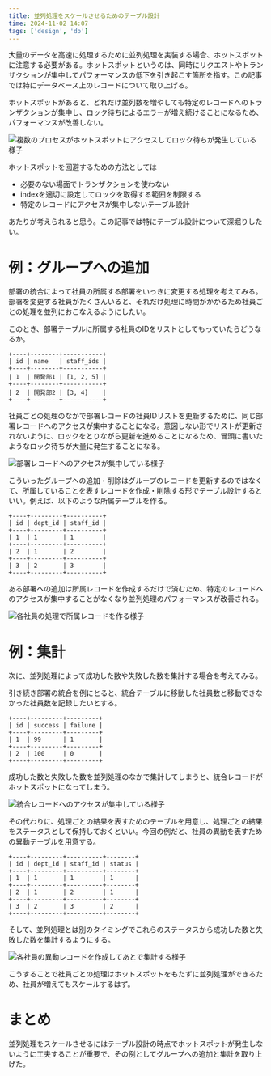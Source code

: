 ```yaml
---
title: 並列処理をスケールさせるためのテーブル設計
time: 2024-11-02 14:07
tags: ['design', 'db']
---
```


大量のデータを高速に処理するために並列処理を実装する場合、ホットスポットに注意する必要がある。ホットスポットというのは、同時にリクエストやトランザクションが集中してパフォーマンスの低下を引き起こす箇所を指す。この記事では特にデータベース上のレコードについて取り上げる。

ホットスポットがあると、どれだけ並列数を増やしても特定のレコードへのトランザクションが集中し、ロック待ちによるエラーが増え続けることになるため、パフォーマンスが改善しない。

![複数のプロセスがホットスポットにアクセスしてロック待ちが発生している様子](/posts/548/hotspot.png)

ホットスポットを回避するための方法としては

- 必要のない場面でトランザクションを使わない
- indexを適切に設定してロックを取得する範囲を制限する
- 特定のレコードにアクセスが集中しないテーブル設計

あたりが考えられると思う。この記事では特にテーブル設計について深堀りしたい。

# 例：グループへの追加
部署の統合によって社員の所属する部署をいっきに変更する処理を考えてみる。部署を変更する社員がたくさんいると、それだけ処理に時間がかかるため社員ごとの処理を並列におこなえるようにしたい。

このとき、部署テーブルに所属する社員のIDをリストとしてもっていたらどうなるか。

```
+----+--------+-----------+
| id | name   | staff_ids |
+----+--------+-----------+
| 1  | 開発部1 | [1, 2, 5] |
+----+--------+-----------+
| 2  | 開発部2 | [3, 4]    |
+----+--------+-----------+
```

社員ごとの処理のなかで部署レコードの社員IDリストを更新するために、同じ部署レコードへのアクセスが集中することになる。意図しない形でリストが更新されないように、ロックをとりながら更新を進めることになるため、冒頭に書いたようなロック待ちが大量に発生することになる。

![部署レコードへのアクセスが集中している様子](/posts/548/hotbusho.png)

こういったグループへの追加・削除はグループのレコードを更新するのではなくて、所属していることを表すレコードを作成・削除する形でテーブル設計するといい。例えば、以下のような所属テーブルを作る。

```text
+----+---------+----------+
| id | dept_id | staff_id |
+----+---------+----------+
| 1  | 1       | 1        |
+----+---------+----------+
| 2  | 1       | 2        |
+----+---------+----------+
| 3  | 2       | 3        |
+----+---------+----------+
```

ある部署への追加は所属レコードを作成するだけで済むため、特定のレコードへのアクセスが集中することがなくなり並列処理のパフォーマンスが改善される。

![各社員の処理で所属レコードを作る様子](/posts/548/coolbusho.png)

# 例：集計
次に、並列処理によって成功した数や失敗した数を集計する場合を考えてみる。

引き続き部署の統合を例にとると、統合テーブルに移動した社員数と移動できなかった社員数を記録したいとする。

```text
+----+---------+---------+
| id | success | failure |
+----+---------+---------+
| 1  | 99      | 1       |
+----+---------+---------+
| 2  | 100     | 0       |
+----+---------+---------+
```

成功した数と失敗した数を並列処理のなかで集計してしまうと、統合レコードがホットスポットになってしまう。

![統合レコードへのアクセスが集中している様子](/posts/548/hottotal.png)

その代わりに、処理ごとの結果を表すためのテーブルを用意し、処理ごとの結果をステータスとして保持しておくといい。今回の例だと、社員の異動を表すための異動テーブルを用意する。

```text
+----+---------+----------+--------+
| id | dept_id | staff_id | status |
+----+---------+----------+--------+
| 1  | 1       | 1        | 1      |
+----+---------+----------+--------+
| 2  | 1       | 2        | 1      |
+----+---------+----------+--------+
| 3  | 2       | 3        | 2      |
+----+---------+----------+--------+
```

そして、並列処理とは別のタイミングでこれらのステータスから成功した数と失敗した数を集計するようにする。

![各社員の異動レコードを作成してあとで集計する様子](/posts/548/cooltotal.png)

こうすることで社員ごとの処理はホットスポットをもたずに並列処理ができるため、社員が増えてもスケールするはず。

# まとめ
並列処理をスケールさせるにはテーブル設計の時点でホットスポットが発生しないように工夫することが重要で、その例としてグループへの追加と集計を取り上げた。
